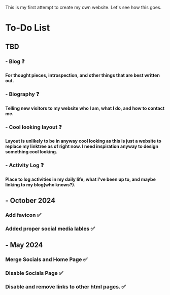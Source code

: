 This is my first attempt to create my own website. Let's see how this goes.


# **To-Do List**

## TBD
### - Blog ❓
####     For thought pieces, introspection, and other things that are best written out.
### - Biography ❓
####     Telling new visitors to my website who I am, what I do, and how to contact me.
### - Cool looking layout ❓    
####     Layout is unlikely to be in anyway cool looking as this is just a website to replace my linktree as of right now. I need inspiration anyway to design something cool looking.
### - Activity Log ❓
####         Place to log activities in my daily life, what I've been up to, and maybe linking to my blog(who knows?).

## - October 2024
###     Add favicon ✅
###     Added proper social media lables ✅

## - May 2024
###     Merge Socials and Home Page ✅
###     Disable Socials Page ✅
###     Disable and remove links to other html pages. ✅
